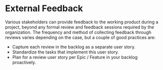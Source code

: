 # External Feedback

Various stakeholders can provide feedback to the working product during a project, beyond any formal
review and feedback sessions required by the organization. The frequency and method of collecting
feedback through reviews varies depending on the case, but a couple of good practices are:

- Capture each review in the backlog as a separate user story.
- Standardize the tasks that implement this user story.
- Plan for a review user story per Epic / Feature in your backlog proactively.
